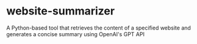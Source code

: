 # website-summarizer
A Python-based tool that retrieves the content of a specified website and generates a concise summary using OpenAI's GPT API
